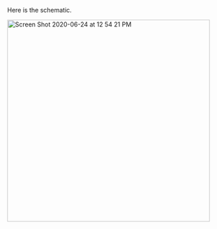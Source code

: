 Here is the schematic.

<img width="464" alt="Screen Shot 2020-06-24 at 12 54 21 PM" src="https://user-images.githubusercontent.com/66205383/85525164-de67be80-b619-11ea-82b3-6be3a02645ed.png">
